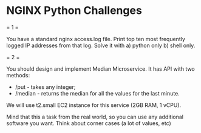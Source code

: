 # NGINX Python Challenges

= 1 =

You have a standard nginx access.log file.
Print top ten most frequently logged IP addresses from that log.
Solve it with a) python only b) shell only.

= 2 =

You should design and implement Median Microservice.
It has API with two methods:
- /put - takes any integer;
- /median - returns the median for all the values for the last minute.

We will use t2.small EC2 instance for this service (2GB RAM, 1 vCPU).

Mind that this a task from the real world, so you can use any additional software you want.
Think about corner cases (a lot of values, etc)
